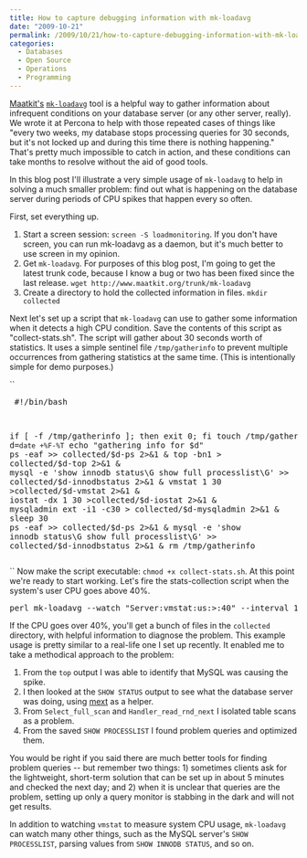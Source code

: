 ```yaml
---
title: How to capture debugging information with mk-loadavg
date: "2009-10-21"
permalink: /2009/10/21/how-to-capture-debugging-information-with-mk-loadavg/
categories:
  - Databases
  - Open Source
  - Operations
  - Programming
---
```

[Maatkit's][1] [`mk-loadavg`][2] tool is a helpful way to gather information about infrequent conditions on your database server (or any other server, really). We wrote it at Percona to help with those repeated cases of things like "every two weeks, my database stops processing queries for 30 seconds, but it's not locked up and during this time there is nothing happening." That's pretty much impossible to catch in action, and these conditions can take months to resolve without the aid of good tools.

In this blog post I'll illustrate a very simple usage of `mk-loadavg` to help in solving a much smaller problem: find out what is happening on the database server during periods of CPU spikes that happen every so often.

First, set everything up.

1.  Start a screen session: `screen -S loadmonitoring`. If you don't have screen, you can run mk-loadavg as a daemon, but it's much better to use screen in my opinion.
2.  Get `mk-loadavg`. For purposes of this blog post, I'm going to get the latest trunk code, because I know a bug or two has been fixed since the last release. `wget http://www.maatkit.org/trunk/mk-loadavg`
3.  Create a directory to hold the collected information in files. `mkdir collected`

Next let's set up a script that `mk-loadavg` can use to gather some information when it detects a high CPU condition. Save the contents of this script as "collect-stats.sh". The script will gather about 30 seconds worth of statistics. It uses a simple sentinel file `/tmp/gatherinfo` to prevent multiple occurrences from gathering statistics at the same time. (This is intentionally simple for demo purposes.)

``<pre>
#!/bin/bash

if [ -f /tmp/gatherinfo ]; then exit 0; fi
touch /tmp/gatherinfo
d=`date +%F-%T`
echo "gathering info for $d"
ps -eaf >> collected/$d-ps 2>&1 &
top -bn1 > collected/$d-top 2>&1 &
mysql -e 'show innodb status\G show full processlist\G' >> collected/$d-innodbstatus 2>&1 &
vmstat 1 30 >collected/$d-vmstat 2>&1 &
iostat -dx 1 30 >collected/$d-iostat 2>&1 &
mysqladmin ext -i1 -c30 > collected/$d-mysqladmin 2>&1 &
sleep 30
ps -eaf >> collected/$d-ps 2>&1 &
mysql -e 'show innodb status\G show full processlist\G' >> collected/$d-innodbstatus 2>&1 &
rm /tmp/gatherinfo
</pre>`` 
Now make the script executable: `chmod +x collect-stats.sh`. At this point we're ready to start working. Let's fire the stats-collection script when the system's user CPU goes above 40%.<cod>

<pre>perl mk-loadavg --watch "Server:vmstat:us:>:40" --interval 1 --execute collect-stats.sh
</pre></code> 

If the CPU goes over 40%, you'll get a bunch of files in the `collected` directory, with helpful information to diagnose the problem. This example usage is pretty similar to a real-life one I set up recently. It enabled me to take a methodical approach to the problem: 
1.  From the `top` output I was able to identify that MySQL was causing the spike.
2.  I then looked at the `SHOW STATUS` output to see what the database server was doing, using [mext][3] as a helper.
3.  From `Select_full_scan` and `Handler_read_rnd_next` I isolated table scans as a problem.
4.  From the saved `SHOW PROCESSLIST` I found problem queries and optimized them.

You would be right if you said there are much better tools for finding problem queries -- but remember two things: 1) sometimes clients ask for the lightweight, short-term solution that can be set up in about 5 minutes and checked the next day; and 2) when it is unclear that queries are the problem, setting up only a query monitor is stabbing in the dark and will not get results.

In addition to watching `vmstat` to measure system CPU usage, `mk-loadavg` can watch many other things, such as the MySQL server's `SHOW PROCESSLIST`, parsing values from `SHOW INNODB STATUS`, and so on.

 [1]: http://www.maatkit.org/
 [2]: http://www.maatkit.org/doc/mk-loadavg.html
 [3]: http://www.xaprb.com/blog/2009/10/13/using-mext-to-format-saved-mysqladmin-output-nicely/
